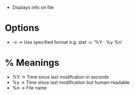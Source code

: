 - Displays info on file

# Options
- -c -> Use specified format e.g. stat -c '%Y : %y %n'

# % Meanings
- %Y -> Time since last modifcation in seconds
- %y -> Time since last modification but human-readable
- %n -> File name